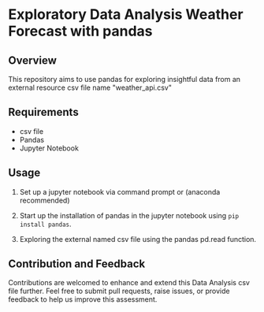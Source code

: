 

# Exploratory Data Analysis Weather Forecast with pandas

## Overview

This repository aims to use pandas for exploring insightful data from an external resource csv file name "weather_api.csv"


## Requirements

- csv file
- Pandas
- Jupyter Notebook

## Usage

1. Set up a jupyter notebook via command prompt or (anaconda recommended)

2. Start up the installation of pandas in the jupyter notebook  using `pip install pandas`.
 
3. Exploring the external named csv file using the pandas pd.read function.


## Contribution and Feedback

Contributions are welcomed to enhance and extend this Data Analysis csv file further. Feel free to submit pull requests, raise issues, or provide feedback to help us improve this assessment.
